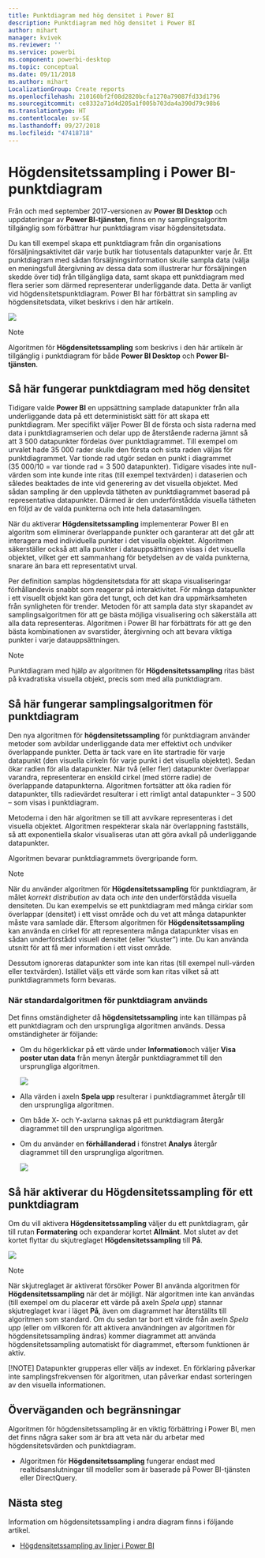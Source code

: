 ```yaml
---
title: Punktdiagram med hög densitet i Power BI
description: Punktdiagram med hög densitet i Power BI
author: mihart
manager: kvivek
ms.reviewer: ''
ms.service: powerbi
ms.component: powerbi-desktop
ms.topic: conceptual
ms.date: 09/11/2018
ms.author: mihart
LocalizationGroup: Create reports
ms.openlocfilehash: 210160bf2f08d2820bcfa1270a79087fd33d1796
ms.sourcegitcommit: ce8332a71d4d205a1f005b703da4a390d79c98b6
ms.translationtype: HT
ms.contentlocale: sv-SE
ms.lasthandoff: 09/27/2018
ms.locfileid: "47418718"
---
```

# <a name="high-density-sampling-in-power-bi-scatter-charts"></a>Högdensitetssampling i Power BI-punktdiagram
Från och med september 2017-versionen av **Power BI Desktop** och uppdateringar av **Power BI-tjänsten**, finns en ny samplingsalgoritm tillgänglig som förbättrar hur punktdiagram visar högdensitetsdata.

Du kan till exempel skapa ett punktdiagram från din organisations försäljningsaktivitet där varje butik har tiotusentals datapunkter varje år. Ett punktdiagram med sådan försäljningsinformation skulle sampla data (välja en meningsfull återgivning av dessa data som illustrerar hur försäljningen skedde över tid) från tillgängliga data, samt skapa ett punktdiagram med flera serier som därmed representerar underliggande data. Detta är vanligt vid högdensitetspunktdiagram. Power BI har förbättrat sin sampling av högdensitetsdata, vilket beskrivs i den här artikeln.

![](media/desktop-high-density-scatter-charts/high-density-scatter-charts_01.png)

> [!NOTE]
> Algoritmen för **Högdensitetssampling** som beskrivs i den här artikeln är tillgänglig i punktdiagram för både **Power BI Desktop** och **Power BI-tjänsten**.
> 
> 

## <a name="how-high-density-scatter-charts-work"></a>Så här fungerar punktdiagram med hög densitet
Tidigare valde **Power BI** en uppsättning samplade datapunkter från alla underliggande data på ett deterministiskt sätt för att skapa ett punktdiagram. Mer specifikt väljer Power BI de första och sista raderna med data i punktdiagramserien och delar upp de återstående raderna jämnt så att 3 500 datapunkter fördelas över punktdiagrammet. Till exempel om urvalet hade 35 000 rader skulle den första och sista raden väljas för punktdiagrammet. Var tionde rad utgör sedan en punkt i diagrammet (35 000/10 = var tionde rad = 3 500 datapunkter). Tidigare visades inte null-värden som inte kunde inte ritas (till exempel textvärden) i dataserien och således beaktades de inte vid generering av det visuella objektet. Med sådan sampling är den upplevda tätheten av punktdiagrammet baserad på representativa datapunkter. Därmed är den underförstådda visuella tätheten en följd av de valda punkterna och inte hela datasamlingen.

När du aktiverar **Högdensitetssampling** implementerar Power BI en algoritm som eliminerar överlappande punkter och garanterar att det går att interagera med individuella punkter i det visuella objektet. Algoritmen säkerställer också att alla punkter i datauppsättningen visas i det visuella objektet, vilket ger ett sammanhang för betydelsen av de valda punkterna, snarare än bara ett representativt urval.

Per definition samplas högdensitetsdata för att skapa visualiseringar förhållandevis snabbt som reagerar på interaktivitet. För många datapunkter i ett visuellt objekt kan göra det tungt, och det kan dra uppmärksamheten från synligheten för trender. Metoden för att sampla data styr skapandet av samplingsalgoritmen för att ge bästa möjliga visualisering och säkerställa att alla data representeras. Algoritmen i Power BI har förbättrats för att ge den bästa kombinationen av svarstider, återgivning och att bevara viktiga punkter i varje datauppsättningen.

> [!NOTE]
> Punktdiagram med hjälp av algoritmen för **Högdensitetssampling** ritas bäst på kvadratiska visuella objekt, precis som med alla punktdiagram.
> 
> 

## <a name="how-the-new-scatter-chart-sampling-algorithm-works"></a>Så här fungerar samplingsalgoritmen för punktdiagram
Den nya algoritmen för **högdensitetssampling** för punktdiagram använder metoder som avbildar underliggande data mer effektivt och undviker överlappande punkter. Detta är tack vare en lite startradie för varje datapunkt (den visuella cirkeln för varje punkt i det visuella objektet). Sedan ökar radien för alla datapunkter. När två (eller fler) datapunkter överlappar varandra, representerar en enskild cirkel (med större radie) de överlappande datapunkterna. Algoritmen fortsätter att öka radien för datapunkter, tills radievärdet resulterar i ett rimligt antal datapunkter – 3 500 – som visas i punktdiagram.

Metoderna i den här algoritmen se till att avvikare representeras i det visuella objektet. Algoritmen respekterar skala när överlappning fastställs, så att exponentiella skalor visualiseras utan att göra avkall på underliggande datapunkter.

Algoritmen bevarar punktdiagrammets övergripande form.

> [!NOTE]
> När du använder algoritmen för **Högdensitetssampling** för punktdiagram, är målet *korrekt distribution* av data och *inte* den underförstådda visuella densiteten. Du kan exempelvis se ett punktdiagram med många cirklar som överlappar (densitet) i ett visst område och du vet att många datapunkter måste vara samlade där. Eftersom algoritmen för **Högdensitetssampling** kan använda en cirkel för att representera många datapunkter visas en sådan underförstådd visuell densitet (eller ”kluster”) inte. Du kan använda utsnitt för att få mer information i ett visst område.
> 
> 

Dessutom ignoreras datapunkter som inte kan ritas (till exempel null-värden eller textvärden). Istället väljs ett värde som kan ritas vilket så att punktdiagrammets form bevaras.

### <a name="when-the-standard-algorithm-for-scatter-charts-is-used"></a>När standardalgoritmen för punktdiagram används
Det finns omständigheter då **högdensitetssampling** inte kan tillämpas på ett punktdiagram och den ursprungliga algoritmen används. Dessa omständigheter är följande:

* Om du högerklickar på ett värde under **Information**och väljer **Visa poster utan data** från menyn återgår punktdiagrammet till den ursprungliga algoritmen.
  
  ![](media/desktop-high-density-scatter-charts/high-density-scatter-charts_02.png)
* Alla värden i axeln **Spela upp** resulterar i punktdiagrammet återgår till den ursprungliga algoritmen.
* Om både X- och Y-axlarna saknas på ett punktdiagram återgår diagrammet till den ursprungliga algoritmen.
* Om du använder en **förhållanderad** i fönstret **Analys** återgår diagrammet till den ursprungliga algoritmen.
  
  ![](media/desktop-high-density-scatter-charts/high-density-scatter-charts_03.png)

## <a name="how-to-turn-on-high-density-sampling-for-a-scatter-chart"></a>Så här aktiverar du Högdensitetssampling för ett punktdiagram
Om du vill aktivera **Högdensitetssampling** väljer du ett punktdiagram, går till rutan **Formatering** och expanderar kortet **Allmänt**. Mot slutet av det kortet flyttar du skjutreglaget **Högdensitetssampling** till **På**.

![](media/desktop-high-density-scatter-charts/high-density-scatter-charts_04.png)

> [!NOTE]
> När skjutreglaget är aktiverat försöker Power BI använda algoritmen för **Högdensitetssampling** när det är möjligt. När algoritmen inte kan användas (till exempel om du placerar ett värde på axeln *Spela upp*) stannar skjutreglaget kvar i läget **På**, även om diagrammet har återställts till algoritmen som standard. Om du sedan tar bort ett värde från axeln *Spela upp* (eller om villkoren för att aktivera användningen av algoritmen för högdensitetssampling ändras) kommer diagrammet att använda högdensitetssampling automatiskt för diagrammet, eftersom funktionen är aktiv.
> 
> [!NOTE]
> Datapunkter grupperas eller väljs av indexet. En förklaring påverkar inte samplingsfrekvensen för algoritmen, utan påverkar endast sorteringen av den visuella informationen.
> 
> 

## <a name="considerations-and-limitations"></a>Överväganden och begränsningar
Algoritmen för högdensitetssampling är en viktig förbättring i Power BI, men det finns några saker som är bra att veta när du arbetar med högdensitetsvärden och punktdiagram.

* Algoritmen för **Högdensitetssampling** fungerar endast med realtidsanslutningar till modeller som är baserade på Power BI-tjänsten eller DirectQuery.

## <a name="next-steps"></a>Nästa steg
Information om högdensitetssampling i andra diagram finns i följande artikel.

* [Högdensitetssampling av linjer i Power BI](../desktop-high-density-sampling.md)

